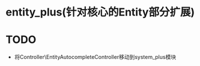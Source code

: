 entity_plus(针对核心的Entity部分扩展)
===================================

# TODO

* 将Controller\EntityAutocompleteController移动到system_plus模块
